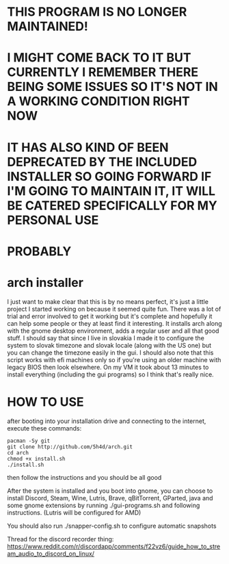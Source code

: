 # THIS PROGRAM IS NO LONGER MAINTAINED!
# I MIGHT COME BACK TO IT BUT CURRENTLY I REMEMBER THERE BEING SOME ISSUES SO IT'S NOT IN A WORKING CONDITION RIGHT NOW
# IT HAS ALSO KIND OF BEEN DEPRECATED BY THE INCLUDED INSTALLER SO GOING FORWARD IF I'M GOING TO MAINTAIN IT, IT WILL BE CATERED SPECIFICALLY FOR MY PERSONAL USE
# PROBABLY
# arch installer
I just want to make clear that this is by no means perfect, it's just a little project I started working on because it seemed quite fun. There was a lot of trial and error involved to get it working but it's complete and hopefully it can help some people or they at least find it interesting. It installs arch along with the gnome desktop environment, adds a regular user and all that good stuff. I should say that since I live in slovakia I made it to configure the system to slovak timezone and slovak locale (along with the US one) but you can change the timezone easily in the gui. I should also note that this script works with efi machines only so if you're using an older machine with legacy BIOS then look elsewhere. On my VM it took about 13 minutes to install everything (including the gui programs) so I think that's really nice.

# HOW TO USE
after booting into your installation drive and connecting to the internet, execute these commands:
```
pacman -Sy git
git clone http://github.com/5h4d/arch.git
cd arch
chmod +x install.sh
./install.sh
```

then follow the instructions and you should be all good

After the system is installed and you boot into gnome, you can choose to install Discord, Steam, Wine, Lutris, Brave, qBitTorrent, GParted, java and some gnome extensions by running ./gui-programs.sh and following instructions. (Lutris will be configured for AMD)

You should also run ./snapper-config.sh to configure automatic snapshots


Thread for the discord recorder thing: https://www.reddit.com/r/discordapp/comments/f22vz6/guide_how_to_stream_audio_to_discord_on_linux/
